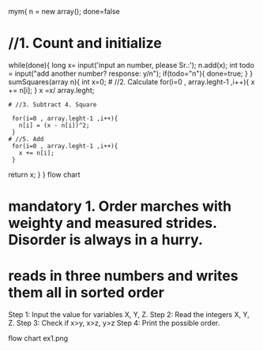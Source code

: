 mym{
n = new array();
done=false
# //1. Count and initialize

while(done){
  long x= input('input an number, please Sr.:');
   n.add(x);
   int todo = input("add another number? response: y/n");
   if(todo="n"){
     done=true;
   }
}
sumSquares(array n){
    int x=0;
	# //2. Calculate
    for(i=0 , array.leght-1 ,i++){
       x += n[i];
     }
     x =x/ array.leght;

    # //3. Subtract 4. Square

     for(i=0 , array.leght-1 ,i++){
       n[i] = (x - n[i])^2; 
     }
	# //5. Add
     for(i=0 , array.leght-1 ,i++){
       x += n[i];
     }
return x;
}
}
flow chart 

# mandatory 1. Order marches with weighty and measured strides. Disorder is always in a hurry.
# reads in three numbers and writes them all in sorted order

Step 1: Input the value for variables X, Y, Z.
Step 2: Read the integers X, Y, Z.
Step 3: Check if x>y, x>z, y>z
Step 4: Print the possible order.

flow chart ex1.png

